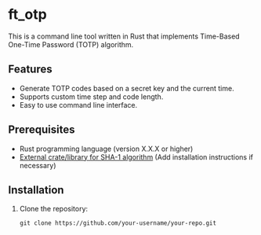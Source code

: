 # ft_otp

This is a command line tool written in Rust that implements Time-Based One-Time Password (TOTP) algorithm.

## Features

- Generate TOTP codes based on a secret key and the current time.
- Supports custom time step and code length.
- Easy to use command line interface.

## Prerequisites

- Rust programming language (version X.X.X or higher)
- [External crate/library for SHA-1 algorithm](https://example.com) (Add installation instructions if necessary)

## Installation

1. Clone the repository:

   ```shell
   git clone https://github.com/your-username/your-repo.git
   ```